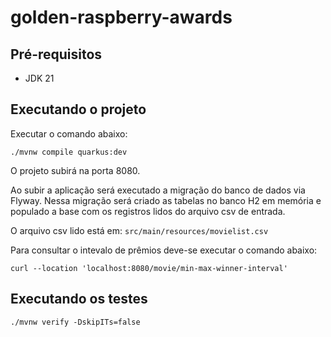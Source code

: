 # golden-raspberry-awards

## Pré-requisitos

- JDK 21

## Executando o projeto

Executar o comando abaixo:
```shell script
./mvnw compile quarkus:dev
```

O projeto subirá na porta 8080.

Ao subir a aplicação será executado a migração do banco de dados via Flyway.
Nessa migração será criado as tabelas no banco H2 em memória e populado a base com os registros lidos do arquivo csv de entrada.

O arquivo csv lido está em: `src/main/resources/movielist.csv`

Para consultar o intevalo de prêmios deve-se executar o comando abaixo:
```shell script
curl --location 'localhost:8080/movie/min-max-winner-interval'
```

## Executando os testes

```shell script
./mvnw verify -DskipITs=false
```